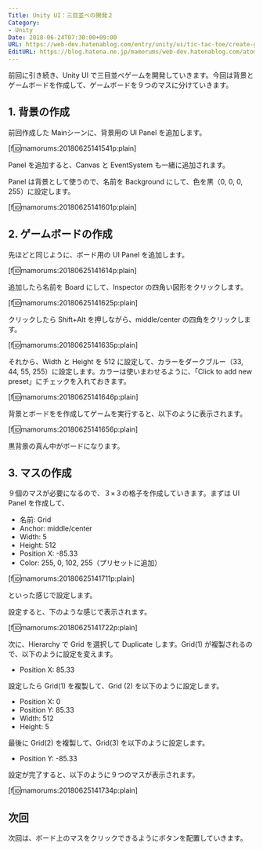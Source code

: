 ```yaml
---
Title: Unity UI：三目並べの開発２
Category:
- Unity
Date: 2018-06-24T07:30:00+09:00
URL: https://web-dev.hatenablog.com/entry/unity/ui/tic-tac-toe/create-game-board
EditURL: https://blog.hatena.ne.jp/mamorums/web-dev.hatenablog.com/atom/entry/17391345971657566938
---
```


前回に引き続き、Unity UI で三目並べゲームを開発していきます。今回は背景とゲームボードを作成して、ゲームボードを９つのマスに分けていきます。


## 1. 背景の作成
前回作成した Mainシーンに、背景用の UI Panel を追加します。

[f:id:mamorums:20180625141541p:plain]

Panel を追加すると、Canvas と EventSystem も一緒に追加されます。

Panel は背景として使うので、名前を Background にして、色を黒（0, 0, 0, 255）に設定します。

[f:id:mamorums:20180625141601p:plain]


## 2. ゲームボードの作成
先ほどと同じように、ボード用の UI Panel を追加します。

[f:id:mamorums:20180625141614p:plain]

追加したら名前を Board にして、Inspector の四角い図形をクリックします。

[f:id:mamorums:20180625141625p:plain]

クリックしたら Shift+Alt を押しながら、middle/center の四角をクリックします。

[f:id:mamorums:20180625141635p:plain]

それから、Width と Height を 512 に設定して、カラーをダークブルー（33, 44, 55, 255）に設定します。カラーは使いまわせるように、「Click to add new preset」にチェックを入れておきます。

[f:id:mamorums:20180625141646p:plain]

背景とボードをを作成してゲームを実行すると、以下のように表示されます。

[f:id:mamorums:20180625141656p:plain]

黒背景の真ん中がボードになります。


## 3. マスの作成
９個のマスが必要になるので、３×３の格子を作成していきます。まずは UI Panel を作成して、

- 名前: Grid
- Anchor: middle/center
- Width:  5
- Height: 512
- Position X: -85.33
- Color: 255, 0, 102, 255（プリセットに追加）

[f:id:mamorums:20180625141711p:plain]

といった感じで設定します。

設定すると、下のような感じで表示されます。

[f:id:mamorums:20180625141722p:plain]

次に、Hierarchy で Grid を選択して Duplicate します。Grid(1) が複製されるので、以下のように設定を変えます。

- Position X: 85.33

設定したら Grid(1) を複製して、Grid (2) を以下のように設定します。

- Position X: 0
- Position Y: 85.33
- Width: 512
- Height: 5

最後に Grid(2) を複製して、Grid(3) を以下のように設定します。

- Position Y: -85.33

設定が完了すると、以下のように９つのマスが表示されます。

[f:id:mamorums:20180625141734p:plain]


## 次回
次回は、ボード上のマスをクリックできるようにボタンを配置していきます。

